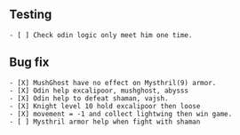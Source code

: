 ## Testing
    - [ ] Check odin logic only meet him one time.

## Bug fix
    - [X] MushGhost have no effect on Mysthril(9) armor.
    - [X] Odin help excalipoor, mushghost, abysss
    - [X] Odin help to defeat shaman, vajsh.
    - [X] Knight level 10 hold excalipoor then loose
    - [X] movement = -1 and collect lightwing then win game.
    - [ ] Mysthril armor help when fight with shaman


